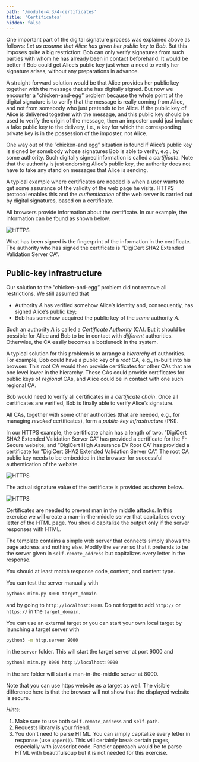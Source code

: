 ```yaml
---
path: '/module-4.3/4-certificates'
title: 'Certificates'
hidden: false
---
```


One important part of the digital signature process was explained above as follows: _Let us assume that Alice has given her public key to Bob_. But this imposes quite a big restriction: Bob can only verify signatures from such parties with whom he has already been in contact beforehand. It would be better if Bob could get Alice&rsquo;s public key just when a need to verify her signature arises, without any preparations in advance.

A straight-forward solution would be that Alice provides her public key together with the message that she has digitally signed. But now we encounter a &rdquo;chicken-and-egg&rdquo; problem because the whole point of the digital signature is to verify that the message is really coming from Alice, and not from somebody who just pretends to be Alice. If the public key of Alice is delivered together with the message, and this public key should be used to verify the origin of the message, then an imposter could just include a fake public key to the delivery, i.e., a key for which the corresponding private key is in the possession of the imposter, not Alice.

One way out of the &rdquo;chicken-and egg&rdquo; situation is found if Alice&rsquo;s public key is signed by somebody whose signatures Bob is able to verify, e.g., by some authority. Such digitally signed information is called a _certificate_. Note that the authority is just endorsing Alice&rsquo;s public key, the authority does not have to  take any stand on messages that Alice is sending.

A typical example where certificates are needed is when a user wants to get some assurance of the validity of the web page he visits. HTTPS protocol enables this and the _authentication_ of the web server is carried out by digital signatures, based on a certificate.

All browsers provide information about the certificate. In our example, the information can be found as shown below.

![HTTPS](https_3.png)

What has been signed is the fingerprint of the information in the certificate. The authority who has signed the certificate is &rdquo;DigiCert SHA2 Extended Validation Server CA&rdquo;.


## Public-key infrastructure

Our solution to the &rdquo;chicken-and-egg&rdquo; problem did not remove all restrictions. We still assumed that

- Authority _A_ has verified somehow Alice&rsquo;s identity and, consequently, has signed Alice&rsquo;s public key;
- Bob has somehow acquired the public key of the _same_ authority _A_.

Such an authority _A_ is called a _Certificate Authority_ (CA). But it should be possible for Alice and Bob to be in contact with _different_ authorities. Otherwise, the CA easily becomes a bottleneck in the system.

A typical solution for this problem is to arrange a _hierarchy_ of authorities. For example, Bob could have a public key of a _root_ CA, e.g., in-built into his browser. This root CA would then provide certificates for other CAs that are one level lower in the hierarchy. These CAs could provide certificates for public keys of _regional_ CAs, and Alice could be in contact with one such regional CA.

Bob would need to verify all certificates in a _certificate chain_. Once all certificates are verified, Bob is finally able to verify Alice&rsquo;s signature.

All CAs, together with some other authorities (that are needed, e.g., for managing _revoked_ certificates), form a _public-key infrastructure_ (PKI).

In our HTTPS example, the certificate chain has a length of two. &rdquo;DigiCert SHA2 Extended Validation Server CA&rdquo; has provided a certificate for the F-Secure website, and &rdquo;DigiCert High Assurance EV Root CA&rdquo; has provided a certificate for &rdquo;DigiCert SHA2 Extended Validation Server CA&rdquo;. The root CA public key needs to be embedded in the browser for successful authentication of the website.

![HTTPS](https_4_oval.png)

The actual signature value of the certificate is provided as shown below.

![HTTPS](https_5_box.png)

<programming-exercise name="Man in the middle" tmcname="part3-08.maninthemiddle" course="Advanced Topics">

Certificates are needed to prevent man in the middle attacks. In this exercise we will create a
man-in-the-middle server that capitalizes every letter of the HTML page. You should
capitalize the output only if the server responses with HTML.

The template contains a simple web server that connects simply shows the page address and nothing else.
Modify the server so that it pretends to be the server given in
`self.remote_address` but capitalizes every letter in the response.

You should at least match response code, content, and content type.

You can test the server manually with
```sh
python3 mitm.py 8000 target_domain
```
and by going to `http://localhost:8000`. Do not forget to add `http://` or `https://` in the `target_domain`.

You can use an external target or you can start your own local target by launching a target server with
```sh
python3 -m http.server 9000
```
in the `server` folder.
This will start the target server at port 9000 and
```sh
python3 mitm.py 8000 http://localhost:9000
```
in the `src` folder
will start a man-in-the-middle server at 8000.

Note that you can use https website as a target as well. The visible difference
here is that the browser will not show that the displayed website is secure.

_Hints:_

1. Make sure to use both `self.remote_address`  and `self.path`.
2. Requests library is your friend.
3. You don't need to parse HTML. You can simply capitalize every letter in response (use `upper()`).
This will certainly break certain pages, especially with javascript code.
Fancier approach would be to parse HTML with beautifulsoup but it is not needed for this exercise.

</programming-exercise>

<quiz id="942675e6-e429-54ac-acb4-4f2d6b9aa49b"></quiz>

